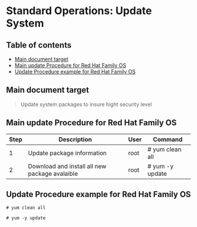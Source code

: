 # Standard Operations: Update System

## Table of contents
- [Main document target](#main-document-target)
- [Main update Procedure for Red Hat Family OS](#main-update-procedure-for-red-hat-family-os)
- [Update Procedure example for Red Hat Family OS](#update-procedure-example-for-red-hat-family-os)


## Main document target

> Update system packages to insure hight security level


## Main update Procedure for Red Hat Family OS
| Step | Description | User | Command |
| --- | --- | --- | --- |
| 1 | Update package information | root | # yum clean all |
| 2 | Download and install all new package avalaible | root | # yum -y update |


##  Update Procedure example for Red Hat Family OS
```
# yum clean all

# yum -y update
```
